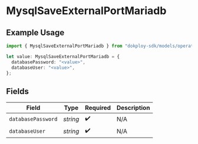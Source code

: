 # MysqlSaveExternalPortMariadb

## Example Usage

```typescript
import { MysqlSaveExternalPortMariadb } from "dokploy-sdk/models/operations";

let value: MysqlSaveExternalPortMariadb = {
  databasePassword: "<value>",
  databaseUser: "<value>",
};
```

## Fields

| Field              | Type               | Required           | Description        |
| ------------------ | ------------------ | ------------------ | ------------------ |
| `databasePassword` | *string*           | :heavy_check_mark: | N/A                |
| `databaseUser`     | *string*           | :heavy_check_mark: | N/A                |